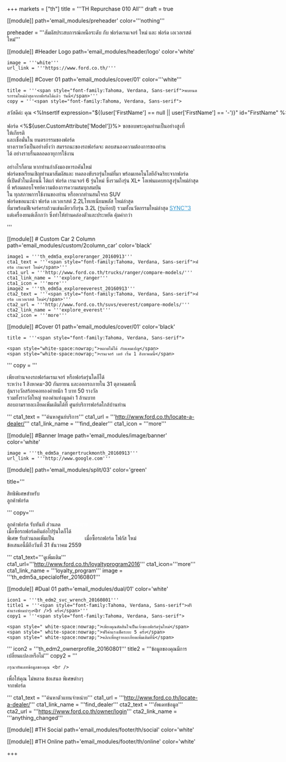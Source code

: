 +++
markets = ["th"]
title = '''TH Repurchase 010 All'''
draft = true

[[module]]
path='email_modules/preheader'
color='''nothing'''

preheader = '''<span style="font-family:Tahoma, Verdana, Sans-serif">สัมผัสประสบการณ์เหนือระดับ กับ ฟอร์ดเรนเจอร์ ใหม่ และ ฟอร์ด เอเวอเรสต์ ใหม่</span>'''

[[module]] #Header Logo
path='email_modules/header/logo'
color='white'

	image = '''white'''
	url_link = '''https://www.ford.co.th/'''

[[module]] #Cover 01
path='email_modules/cover/01'
color='''white'''

	title = '''<span style="font-family:Tahoma, Verdana, Sans-serif">พบยนตรกรรมใหม่ล่าสุดจากฟอร์ดได้แล้ว วันนี้</span>'''
	copy = '''<span style="font-family:Tahoma, Verdana, Sans-serif">

<span style="white-space:nowrap;">สวัสดีค่ะ คุณ <%InsertIf expression="${(user['FirstName'] == null || user['FirstName'] == '-')}" id="FirstName" %>ท่านลูกค้าฟอร์ด<%/InsertIf%> <%InsertElse%> <%${user['FirstName']}%> <%/InsertElse%></span><br /><br />
<span style="white-space:nowrap;">ฟอร์ด <%${user.CustomAttribute['Model']}%> ขอขอบพระคุณท่านเป็นอย่างสูง</span>ที่
<span style="white-space:nowrap;">ให้เกียรติ</span><br />
และเชื่อมั่นใน
<span style="white-space:nowrap;">ยนตรกรรมของฟอร์ด</span><br /> 
<span style="white-space:nowrap;">ทางเราหวังเป็นอย่างยิ่ง</span>ว่า
<span style="white-space:nowrap;">สมรรถนะของรถฟอร์ด</span>จะ
<span style="white-space:nowrap;">ตอบสนองความต้องการของท่าน</span><br />ได้
<span style="white-space:nowrap;">อย่างราบรื่นตลอดอายุการใช้งาน</span><br /><br />
<span style="white-space:nowrap;">อย่างไรก็ตาม</span>
<span style="white-space:nowrap;"> หากท่านกำลังมองหารถคันใหม่</span><br /> 
<span style="white-space:nowrap;"> ฟอร์ดขอเรียนเชิญท่านมาสัมผัส</span>และ
<span style="white-space:nowrap;">ทดลองขับรถรุ่นใหม่</span>ที่มา
<span style="white-space:nowrap;">พร้อมเทคโนโลยีอัจฉริยะจากฟอร์ด</span><br />
<span style="white-space:nowrap;">ที่เปิดตัวในเดือนนี้</span> 
<span style="white-space:nowrap;">ได้แก่</span> 
<span style="white-space:nowrap;">ฟอร์ด เรนเจอร์ 6	รุ่นใหม่</span> 
<span style="white-space:nowrap;">ซึ่งรวมถึงรุ่น XL+</span> 
<span style="white-space:nowrap;">โอเพ่นแคบยกสูงรุ่นใหม่ล่าสุด</span>ที่
<span style="white-space:nowrap;">พร้อมตอบโจทย์ความต้องการความสมบุกสมบัน</span><br />ใน
<span style="white-space:nowrap;">ทุกสภาพการใช้งานของท่าน</span> 
<span style="white-space:nowrap;">หรือหากท่านสนใจรถ SUV</span> <br />
<span style="white-space:nowrap;">ฟอร์ดขอแนะนำ ฟอร์ด เอเวอเรสต์ 2.2Lไทเทเนียมพลัส</span> 
<span style="white-space:nowrap;">ใหม่ล่าสุด</span> <br />
<span style="white-space:nowrap;">ที่มาพร้อมฟีเจอร์ครบถ้วนเช่นเดียวกับรุ่น 3.2L (รุ่นท๊อป)</span> 
<span style="white-space:nowrap;">รวมทั้งนวัตกรรมใหม่ล่าสุด</span> <a name="sync3" href="http://www.ford.co.th/engineering/sync/" style="color: #2d94cd; text-decoration: underline;">SYNC&trade;3</a><br /> 
<span style="white-space:nowrap;">แต่เครื่องยนต์เล็กกว่า</span> 
<span style="white-space:nowrap;">ซึ่งทำให้ท่านคล่องตัวและประหยัด</span> 
<span style="white-space:nowrap;">คุ้มค่ากว่า</span>

</span>'''

[[module]] # Custom Car 2 Column
path='email_modules/custom/2column_car'
color='black'

	image1 = '''th_edm5a_exploreranger_20160913'''
	cta1_text = '''<span style="font-family:Tahoma, Verdana, Sans-serif">ฟอร์ด เรนเจอร์ ใหม่</span>'''
	cta1_url = '''http://www.ford.co.th/trucks/ranger/compare-models/'''
	cta1_link_name = '''explore_ranger'''
	cta1_icon = '''more'''
	image2 = '''th_edm5a_exploreeverest_20160913'''
	cta2_text = '''<span style="font-family:Tahoma, Verdana, Sans-serif">ฟอร์ด เอเวอเรสต์ ใหม่</span>'''
	cta2_url = '''http://www.ford.co.th/suvs/everest/compare-models/'''
	cta2_link_name = '''explore_everest'''
	cta2_icon = '''more'''

[[module]] #Cover 01
path='email_modules/cover/01'
color='black'

	title = '''<span style="font-family:Tahoma, Verdana, Sans-serif">

	<span style="white-space:nowrap;">พลาดไม่ได้ กับแคมเปญ</span>
	<span style="white-space:nowrap;">เรนเจอร์ เดย์ เริ่ม 1 สิงหาคมนี้</span>

</span>'''
	copy = '''<span style="font-family:Tahoma, Verdana, Sans-serif">

<span style="white-space:nowrap;">เพียงท่านจองรถฟอร์ดเรนเจอร์</span> 
<span style="white-space:nowrap;">หรือฟอร์ดรุ่นใดก็ได้</span> <br />
<span style="white-space:nowrap;">ระหว่าง 1 สิงหาคม-30 กันยายน</span> 
<span style="white-space:nowrap;">และออกรถภายใน 31 ตุลาคมศกนี้</span> 
<span style="white-space:nowrap;">ลุ้นรางวัลสร้อยคอทองคำหนัก 1 บาท 50 รางวัล</span><br />
<span style="white-space:nowrap;">รวมทั้งรางวัลใหญ่</span> 
<span style="white-space:nowrap;">ทองคำแท่งมูลค่า 1 ล้านบาท</span><br />
<span style="white-space:nowrap;">สอบถามรายละเอียดเพิ่มเติม</span>ได้ที่
<span style="white-space:nowrap;">ศูนย์บริการฟอร์ดใกล้บ้านท่าน</span>

</span>'''
	cta1_text = '''<span style="font-family:Tahoma, Verdana, Sans-serif">ค้นหาศูนย์บริการ</span>'''
	cta1_url = '''http://www.ford.co.th/locate-a-dealer/'''
	cta1_link_name = '''find_dealer'''
	cta1_icon = '''more'''

[[module]] #Banner Image
path='email_modules/image/banner'
color='white'

	image = '''th_edm5a_rangertruckmonth_20160913'''
	url_link = '''http://www.google.com'''

[[module]]
path='email_modules/split/03'
color='green'

title='''<span style="font-family:Tahoma, Verdana, Sans-serif">

สิทธิพิเศษสำหรับ<br />ลูกค้าฟอร์ด

</span>'''
copy='''<span style="font-family:Tahoma, Verdana, Sans-serif">

ลูกค้าฟอร์ด รับทันที ส่วนลด 
<span style="color:#FFFFFF;">10,000 บาท</span><br /> 
<span style="white-space:nowrap;">เมื่อซื้อรถฟอร์ดคันต่อไปรุ่นใดก็ได้</span> <br />
<span style="white-space:nowrap;">พิเศษ รับส่วนลดเพิ่มเป็น <span style="color:#FFFFFF;">20,000 บาท</span></span> 
<span style="white-space:nowrap;">เมื่อซื้อรถฟอร์ด โฟกัส ใหม่</span> 
<span style="white-space:nowrap;">ข้อเสนอนี้มีถึงวันที่ 31 ธันวาคม 2559</span>

</span>'''
cta1_text='''<span style="font-family:Tahoma, Verdana, Sans-serif">ดูเพิ่มเติม</span></span>'''
cta1_url='''http://www.ford.co.th/loyaltyprogram2016'''
cta1_icon='''more'''
cta1_link_name = '''loyalty_program'''
image = '''th_edm5a_specialoffer_20160801'''

[[module]] #Dual 01
path='email_modules/dual/01'
color='white'

	icon1 = '''th_edm2_svc_wrench_20160801'''
	title1 = '''<span style="font-family:Tahoma, Verdana, Sans-serif">ฟรีค่าแรงซ่อมบำรุง<br />5 ครั้ง</span>'''
	copy1 = '''<span style="font-family:Tahoma, Verdana, Sans-serif">

	<span style=" white-space:nowrap;">เพียงคุณตัดสินใจเป็นเจ้าของฟอร์ดรุ่นใหม่</span> 
	<span style=" white-space:nowrap;">ฟรีค่าแรงเช็คระยะ 5 ครั้ง</span> 
	<span style=" white-space:nowrap;">คลิกเพื่อดูรายละเอียดเพิ่มเติมที่นี่</span>

</span>'''
	icon2 = '''th_edm2_ownerprofile_20160801'''
	title2 = '''<span style="font-family:Tahoma, Verdana, Sans-serif">ข้อมูลของคุณมีการ<br />เปลี่ยนแปลงหรือไม่</span>'''
	copy2 = '''<span style="font-family:Tahoma, Verdana, Sans-serif">

	กรุณาอัพเดทข้อมูลของคุณ <br />
<span style=" white-space:nowrap;">เพื่อให้คุณ</span>
<span style=" white-space:nowrap;">ไม่พลาด</span>
<span style=" white-space:nowrap;">ข้อเสนอ</span>
<span style=" white-space:nowrap;">พิเศษ</span>ต่างๆ <br />
<span style=" white-space:nowrap;">จากฟอร์ด

</span>'''
	cta1_text = '''<span style="font-family:Tahoma, Verdana, Sans-serif">ค้นหาตัวแทนจำหน่าย</span>'''
	cta1_url = '''http://www.ford.co.th/locate-a-dealer/'''
	cta1_link_name = '''find_dealer'''
	cta2_text = '''<span style="font-family:Tahoma, Verdana, Sans-serif">อัพเดทข้อมูล</span>'''
	cta2_url = '''https://www.ford.co.th/owner/login'''
	cta2_link_name = '''anything_changed'''


[[module]] #TH Social
path='email_modules/footer/th/social'
color='white'

[[module]] #TH Online
path='email_modules/footer/th/online'
color='white'

+++